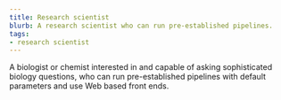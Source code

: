 ```yaml
---
title: Research scientist
blurb: A research scientist who can run pre-established pipelines.
tags:
- research scientist
---
```

A biologist or chemist interested in and capable of asking sophisticated biology questions, who can run pre-established pipelines with default parameters and use Web based front ends.